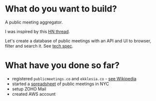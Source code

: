 # What do you want to build?

A public meeting aggregator.

I was inspired by this [HN thread](https://news.ycombinator.com/item?id=13377178).

Let's create a database of public meetings with an API and UI to browser, filter and search it. See [tech spec](tech-spec.md).

# What have you done so far?

- registered `publicmeetings.co` and `ekklesia.co` - [see Wikipedia](https://en.wikipedia.org/wiki/Ecclesia_(ancient_Athens) )
- started a [spreadsheet](https://docs.google.com/spreadsheets/d/1T0g5g8aoaWGhJOjiSGo2SpKeR2JcgI9qI7pPNlTq_sM/edit?usp=sharing) of public meetings in NYC
- setup ZOHO Mail
- created AWS account
